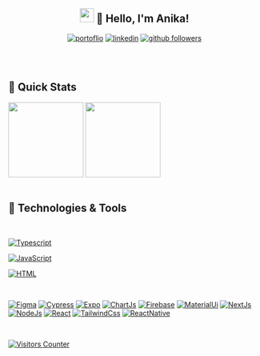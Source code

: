 <h2 align="center"><img src="./media/waving-hand.gif" width="28"> 👋 Hello, I'm Anika!</h2>
<p align="center">
  <a href="https://www.anikagray.ca">
  <img alt="portoflio" title="Portfolio" src="https://img.shields.io/badge/Portfolio-4E738A.svg?&style=for-the-badge"/></a>

  <a href="https://www.linkedin.com/in/anika-grewal-516712262">
  <img alt="linkedin" title="Linkedin Profile" src="https://img.shields.io/badge/linkedin-DDECF9.svg?&style=for-the-badge&logo=linkedin&logoColor=4E738A"/></a>
  

  <a href="https://github.com/anikagrewal">
  <img alt="github followers" title="Follow me on Github" src="https://img.shields.io/github/followers/anikagrewal?color=ffdd93&labelColor=4E738A&style=for-the-badge&logo=github&label=Follow"/></a>

  
 
  <br><br>
</p>

<h2 align='left'> 🚀 Quick Stats </h2>
<div>
<img src='https://github-readme-stats.vercel.app/api?username=anikagrewal&show_icons=true&theme=radical&hide=contribs' height='150"'>
<img src='https://github-readme-stats.vercel.app/api/top-langs/?username=anikagrewal&layout=compact&theme=radical' height='150"'>
</div>
<br>

<h2 align='left'> 🔨 Technologies & Tools </h2>
<p>
<br>

<a href="https://github.com/search?q=user%3Aanikagrewal+language%3Atypescript"><img alt="Typescript" src="https://img.shields.io/badge/TypeScript-14354C.svg?logo=typescript&logoColor=blue"></a>

<a href="https://github.com/search?q=user%3Aanikagrewal+language%3Ajavascript"><img alt="JavaScript" src="https://img.shields.io/badge/JavaScript-F7DF1E.svg?logo=javascript&logoColor=yellow"></a>

<a href="https://github.com/search?q=user%3Aanikagrewal+language%3Ahtml"><img alt="HTML" src="https://img.shields.io/badge/HTML-E34F26.svg?logo=html5&logoColor=white"></a>

<br>
</p>
<p>

<a href="#"><img alt="Figma" src="https://img.shields.io/badge/Figma-F24E1E?style=for-the-badge&logo=figma&logoColor=white"></a>
<a href="#"><img alt="Cypress" src="https://img.shields.io/badge/Cypress-17202C?style=for-the-badge&logo=cypress&logoColor=white"></a>
<a href="#"><img alt="Expo" src="https://img.shields.io/badge/Expo-1B1F23?style=for-the-badge&logo=expo&logoColor=white "></a>
<a href="#"><img alt="ChartJs" src="https://img.shields.io/badge/Chart%20js-FF6384?style=for-the-badge&logo=chartdotjs&logoColor=white"></a>
<a href="#"><img alt="Firebase" src="https://img.shields.io/badge/firebase-ffca28?style=for-the-badge&logo=firebase&logoColor=black"></a>
<a href="#"><img alt="MaterialUi" src="https://img.shields.io/badge/Material%20UI-007FFF?style=for-the-badge&logo=mui&logoColor=white"></a>
<a href="#"><img alt="NextJs" src="https://img.shields.io/badge/next%20js-000000?style=for-the-badge&logo=nextdotjs&logoColor=white"></a>
<a href="#"><img alt="NodeJs" src="https://img.shields.io/badge/Node%20js-339933?style=for-the-badge&logo=nodedotjs&logoColor=white"></a>
<a href="#"><img alt="React" src="https://img.shields.io/badge/React-20232A?style=for-the-badge&logo=react&logoColor=61DAFB"></a>
<a href="#"><img alt="TailwindCss" src="https://img.shields.io/badge/Tailwind_CSS-38B2AC?style=for-the-badge&logo=tailwind-css&logoColor=white"></a>
<a href="#"><img alt="ReactNative" src="https://img.shields.io/badge/React_Native-20232A?style=for-the-badge&logo=react&logoColor=61DAFB"></a>

<br>
</p>
<p>
<a href="#"><img alt="Visitors Counter" src="https://api.visitorbadge.io/api/visitors?path=anikagrewal&countColor=%23263759"></a>
</p>

